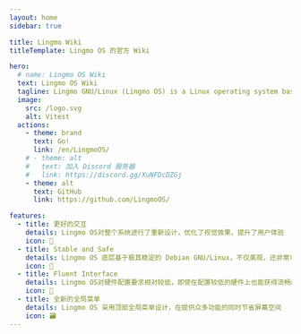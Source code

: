```yaml
---
layout: home
sidebar: true

title: Lingmo Wiki
titleTemplate: Lingmo OS 的官方 Wiki

hero:
  # name: Lingmo OS Wiki
  text: Lingmo OS Wiki
  tagline: Lingmo GNU/Linux (Lingmo OS) is a Linux operating system based on Linux kernel and adapted to the amd64 architecture. It has a beautiful desktop environment, including software for the desktop environment, and a unified UI style.
  image:
    src: /logo.svg
    alt: Vitest
  actions:
    - theme: brand
      text: Go!
      link: /en/LingmoOS/
    # - theme: alt
    #   text: 加入 Discord 服务器
    #   link: https://discord.gg/XuNFDcDZGj
    - theme: alt
      text: GitHub
      link: https://github.com/LingmoOS/

features:
  - title: 更好的交互
    details: Lingmo OS对整个系统进行了重新设计，优化了视觉效果，提升了用户体验
    icon: 🌈
  - title: Stable and Safe
    details: Lingmo OS 底层基于极其稳定的 Debian GNU/Linux，不仅美观，还非常可靠
    icon: 📃
  - title: Fluent Interface
    details: Lingmo OS对硬件配置要求相对较低，即使在配置较低的硬件上也能获得流畅的体验
    icon: 🚀
  - title: 全新的全局菜单
    details: Lingmo OS 采用顶部全局菜单设计，在提供众多功能的同时节省屏幕空间
    icon: 🗃
---
```


<HomePage />